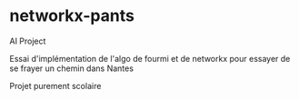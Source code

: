 # networkx-pants
AI Project

Essai d'implémentation de l'algo de fourmi et de networkx pour essayer de se frayer un chemin dans Nantes

Projet purement scolaire
